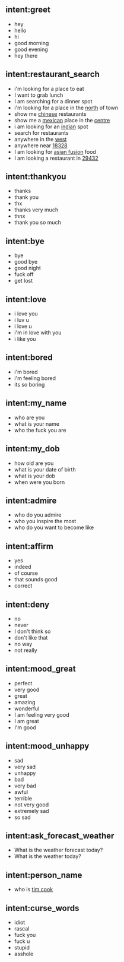 ## intent:greet
- hey
- hello
- hi
- good morning
- good evening
- hey there


## intent:restaurant_search
- i'm looking for a place to eat
- I want to grab lunch
- I am searching for a dinner spot
- i'm looking for a place in the [north](location) of town
- show me [chinese](cuisine) restaurants
- show me a [mexican](cuisine) place in the [centre](location)
- i am looking for an [indian](cuisine) spot
- search for restaurants
- anywhere in the [west](location)
- anywhere near [18328](location)
- I am looking for [asian fusion](cuisine) food
- I am looking a restaurant in [29432](location)

## intent:thankyou
- thanks
- thank you
- thx
- thanks very much
- thnx
- thank you so much

## intent:bye
- bye
- good bye
- good night
- fuck off
- get lost



## intent:love
- i love you
- i luv u
- i love u
- i'm in love with you
- i like you

## intent:bored
- i'm bored
- i'm feeling bored
- its so boring 

## intent:my_name
- who are you
- what is your name
- who the fuck you are

## intent:my_dob
- how old are you
- what is your date of birth
- what is your dob
- when were you born

## intent:admire
- who do you admire
- who you inspire the most
- who do you want to become like

## intent:affirm
- yes
- indeed
- of course
- that sounds good
- correct

## intent:deny
- no
- never
- I don't think so
- don't like that
- no way
- not really

## intent:mood_great
- perfect
- very good
- great
- amazing
- wonderful
- I am feeling very good
- I am great
- I'm good

## intent:mood_unhappy
- sad
- very sad
- unhappy
- bad
- very bad
- awful
- terrible
- not very good
- extremely sad
- so sad

## intent:ask_forecast_weather
 - What is the weather forecast today?
 - What is the weather today?

## intent:person_name
- who is [tim cook](person)


## intent:curse_words
- idiot
- rascal
- fuck you
- fuck u
- stupid
- asshole







